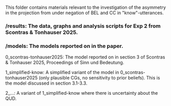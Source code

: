 This folder contains materials relevant to the investigation of the asymmetry in the projection from under negation of BEL and CC in "know"-utterances. 

### /results: The data, graphs and analysis scripts for Exp 2 from Scontras & Tonhauser 2025.

### /models: The models reported on in the paper.

0_scontras-tonhauser2025: The model reported on in section 3 of Scontras & Tonhauser 2025, Proceedings of Sinn und Bedeutung.

1_simplified-know: A simplified variant of the model in 0_scontras-tonhauser2025 (only plausible CGs, no sensitivity to prior beliefs). This is the model discussed in section 3.1-3.3.

2_...: A variant of 1_simplified-know where there is uncertainty about the QUD.
